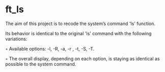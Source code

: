 # ft_ls

The aim of this project is to recode the system’s command 'ls' function.

Its behavior is identical to the original 'ls' command with the following variations:

◦ Available options: -l, -R, -a, -r , -t, -S, -T.

◦ The overall display, depending on each option, is staying as identical as possible
to the system command.
